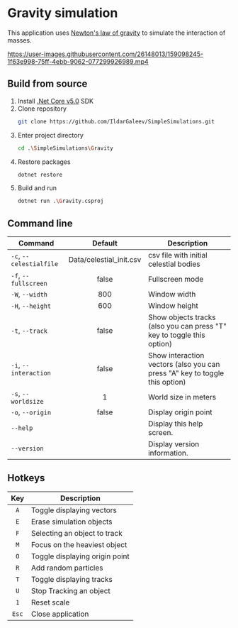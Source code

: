﻿# Gravity simulation

This application uses [Newton's law of gravity](https://en.wikipedia.org/wiki/Newton%27s_law_of_universal_gravitation) to simulate the interaction of masses.
<!--
$$ F=G \dfrac{m_1m_2}{r^2} $$
![formula](https://render.githubusercontent.com/render/math?math=F=G\dfrac{m_1m_2}{r^2})
-->

https://user-images.githubusercontent.com/26148013/159098245-1f63e998-75ff-4ebb-9062-077299926989.mp4

## Build from source

1. Install  [.Net Core v5.0](https://dotnet.microsoft.com/download/dotnet/5.0) SDK
2. Clone repository
	``` bash
	git clone https://github.com/IldarGaleev/SimpleSimulations.git
	```
3. Enter project directory 
	``` bash
	cd .\SimpleSimulations\Gravity
	```
4. Restore packages
    ``` bash
    dotnet restore 
    ```
5. Build and run
	``` bash
	dotnet run .\Gravity.csproj
	```

## Command line

| Command                 | Default                 | Description                                                                 |
|------------------------ |:-----------------------:|-----------------------------------------------------------------------------|
| `-c`, `--celestialfile` | Data/celestial_init.csv | csv file with initial celestial bodies                                      |
| `-f`, `--fullscreen`    | false                   | Fullscreen mode                                                             |
| `-W`, `--width`         | 800                     | Window width                                                                |
| `-H`, `--height`        | 600                     | Window height                                                               |
| `-t`, `--track`         | false                   | Show objects tracks (also you can press "T" key to toggle this option)      |
| `-i`, `--interaction`   | false                   | Show interaction vectors (also you can press "A" key to toggle this option) |
| `-s`, `--worldsize`     | 1                       | World size in meters                                                        |
| `-o`, `--origin`        | false                   | Display origin point                                                        |
| `--help`                |                         | Display this help screen.                                                   |
| `--version`             |                         | Display version information.                                                |

## Hotkeys

| Key   | Description                    |
|:-----:|--------------------------------|
| `A`   | Toggle displaying vectors      |
| `E`   | Erase simulation objects       |
| `F`   | Selecting an object to track   |
| `M`   | Focus on the heaviest object   |
| `O`   | Toggle displaying origin point |
| `R`   | Add random particles           |
| `T`   | Toggle displaying tracks       |
| `U`   | Stop Tracking an object        |
| `1`   | Reset scale                    |
| `Esc` | Close application              |
